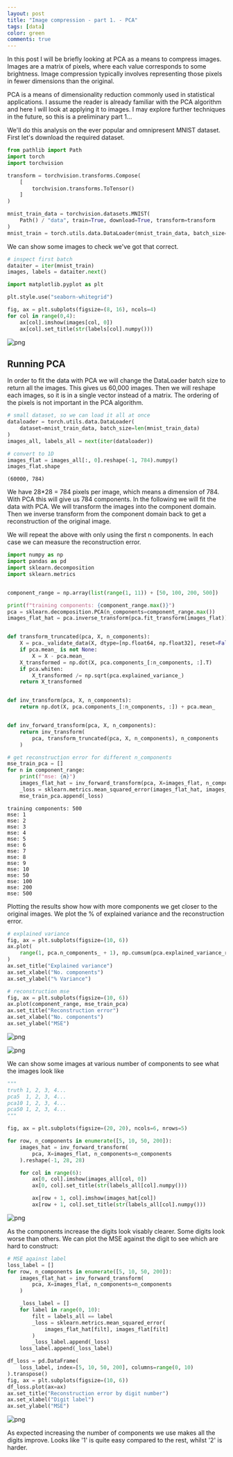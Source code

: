 ```yaml
---
layout: post
title: "Image compression - part 1. - PCA"
tags: [data]
color: green
comments: true
---
```


In this post I will be briefly looking at PCA as a means to compress images.
Images are a matrix of pixels, where each value corresponds to some brightness.
Image compression typically involves representing those pixels in fewer dimensions than the original.

PCA is a means of dimensionality reduction commonly used in statistical applications.
I assume the reader is already familiar with the PCA algorithm and here I will look at applying it to images.
I may explore further techniques in the future, so this is a preliminary part 1...

We'll do this analysis on the ever popular and omnipresent MNIST dataset.
First let's download the required dataset.


```python
from pathlib import Path
import torch
import torchvision

transform = torchvision.transforms.Compose(
    [
        torchvision.transforms.ToTensor()
    ]
)

mnist_train_data = torchvision.datasets.MNIST(
    Path() / "data", train=True, download=True, transform=transform
)
mnist_train = torch.utils.data.DataLoader(mnist_train_data, batch_size=64)
```

We can show some images to check we've got that correct.


```python
# inspect first batch
dataiter = iter(mnist_train)
images, labels = dataiter.next()

import matplotlib.pyplot as plt

plt.style.use("seaborn-whitegrid")

fig, ax = plt.subplots(figsize=(8, 16), ncols=4)
for col in range(0,4):
    ax[col].imshow(images[col, 0])
    ax[col].set_title(str(labels[col].numpy()))
```


    
![png](https://github.com/stanton119/data-analysis/raw/master/PyTorchStuff/autoencoders/pca_files/pca_3_0.png)
    


## Running PCA
In order to fit the data with PCA we will change the DataLoader batch size to return all the images.
This gives us 60,000 images.
Then we will reshape each images, so it is in a single vector instead of a matrix.
The ordering of the pixels is not important in the PCA algorithm.


```python
# small dataset, so we can load it all at once
dataloader = torch.utils.data.DataLoader(
    dataset=mnist_train_data, batch_size=len(mnist_train_data)
)
images_all, labels_all = next(iter(dataloader))

# convert to 1D
images_flat = images_all[:, 0].reshape(-1, 784).numpy()
images_flat.shape
```




    (60000, 784)



We have 28*28 = 784 pixels per image, which means a dimension of 784.
With PCA this will give us 784 components.
In the following we will fit the data with PCA.
We will transform the images into the component domain.
Then we inverse transform from the component domain back to get a reconstruction of the original image.

We will repeat the above with only using the first n components.
In each case we can measure the reconstruction error.


```python
import numpy as np
import pandas as pd
import sklearn.decomposition
import sklearn.metrics


component_range = np.array(list(range(1, 11)) + [50, 100, 200, 500])

print(f"training components: {component_range.max()}")
pca = sklearn.decomposition.PCA(n_components=component_range.max())
images_flat_hat = pca.inverse_transform(pca.fit_transform(images_flat))


def transform_truncated(pca, X, n_components):
    X = pca._validate_data(X, dtype=[np.float64, np.float32], reset=False)
    if pca.mean_ is not None:
        X = X - pca.mean_
    X_transformed = np.dot(X, pca.components_[:n_components, :].T)
    if pca.whiten:
        X_transformed /= np.sqrt(pca.explained_variance_)
    return X_transformed


def inv_transform(pca, X, n_components):
    return np.dot(X, pca.components_[:n_components, :]) + pca.mean_


def inv_forward_transform(pca, X, n_components):
    return inv_transform(
        pca, transform_truncated(pca, X, n_components), n_components
    )

# get reconstruction error for different n_components
mse_train_pca = []
for n in component_range:
    print(f"mse: {n}")
    images_flat_hat = inv_forward_transform(pca, X=images_flat, n_components=n)
    _loss = sklearn.metrics.mean_squared_error(images_flat_hat, images_flat)
    mse_train_pca.append(_loss)
```

    training components: 500
    mse: 1
    mse: 2
    mse: 3
    mse: 4
    mse: 5
    mse: 6
    mse: 7
    mse: 8
    mse: 9
    mse: 10
    mse: 50
    mse: 100
    mse: 200
    mse: 500


Plotting the results show how with more components we get closer to the original images.
We plot the % of explained variance and the reconstruction error.


```python
# explained variance
fig, ax = plt.subplots(figsize=(10, 6))
ax.plot(
    range(1, pca.n_components_ + 1), np.cumsum(pca.explained_variance_ratio_)
)
ax.set_title("Explained variance")
ax.set_xlabel("No. components")
ax.set_ylabel("% Variance")

# reconstruction mse
fig, ax = plt.subplots(figsize=(10, 6))
ax.plot(component_range, mse_train_pca)
ax.set_title("Reconstruction error")
ax.set_xlabel("No. components")
ax.set_ylabel("MSE")
```

    
![png](https://github.com/stanton119/data-analysis/raw/master/PyTorchStuff/autoencoders/pca_files/pca_9_1.png)
    



    
![png](https://github.com/stanton119/data-analysis/raw/master/PyTorchStuff/autoencoders/pca_files/pca_9_2.png)
    


We can show some images at various number of components to see what the images look like


```python
"""
truth 1, 2, 3, 4...
pca5  1, 2, 3, 4...
pca10 1, 2, 3, 4...
pca50 1, 2, 3, 4...
"""

fig, ax = plt.subplots(figsize=(20, 20), ncols=6, nrows=5)

for row, n_components in enumerate([5, 10, 50, 200]):
    images_hat = inv_forward_transform(
        pca, X=images_flat, n_components=n_components
    ).reshape(-1, 28, 28)

    for col in range(6):
        ax[0, col].imshow(images_all[col, 0])
        ax[0, col].set_title(str(labels_all[col].numpy()))

        ax[row + 1, col].imshow(images_hat[col])
        ax[row + 1, col].set_title(str(labels_all[col].numpy()))
```


    
![png](https://github.com/stanton119/data-analysis/raw/master/PyTorchStuff/autoencoders/pca_files/pca_11_0.png)
    


As the components increase the digits look visably clearer.
Some digits look worse than others.
We can plot the MSE against the digit to see which are hard to construct:


```python
# MSE against label
loss_label = []
for row, n_components in enumerate([5, 10, 50, 200]):
    images_flat_hat = inv_forward_transform(
        pca, X=images_flat, n_components=n_components
    )

    _loss_label = []
    for label in range(0, 10):
        filt = labels_all == label
        _loss = sklearn.metrics.mean_squared_error(
            images_flat_hat[filt], images_flat[filt]
        )
        _loss_label.append(_loss)
    loss_label.append(_loss_label)

df_loss = pd.DataFrame(
    loss_label, index=[5, 10, 50, 200], columns=range(0, 10)
).transpose()
fig, ax = plt.subplots(figsize=(10, 6))
df_loss.plot(ax=ax)
ax.set_title("Reconstruction error by digit number")
ax.set_xlabel("Digit label")
ax.set_ylabel("MSE")
```




    
![png](https://github.com/stanton119/data-analysis/raw/master/PyTorchStuff/autoencoders/pca_files/pca_13_1.png)
    


As expected increasing the number of components we use makes all the digits improve.
Looks like '1' is quite easy compared to the rest, whilst '2' is harder.

